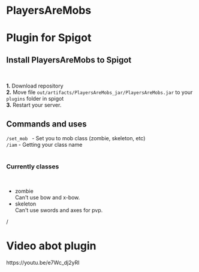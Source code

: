# PlayersAreMobs

<h1>Plugin for <b>Spigot</b></h1>

<h2>Install PlayersAreMobs to Spigot</h2><br/>

<b>1.</b> Download repository<br/>
<b>2.</b> Move file <code>out/artifacts/PlayersAreMobs_jar/PlayersAreMobs.jar</code> to your <code>plugins</code> folder in spigot<br/>
<b>3.</b> Restart your server.<br/>


<h2>Commands and uses</h2>
<code>/set_mob <mob name></code> - Set you to mob class (zombie, skeleton, etc)<br/>
<code>/iam</code> - Getting your class name<br/>
<br/>
<h3>Currently classes</h3><br/>
<ul>
  <li>zombie</li>
  Can't use bow and x-bow.
  <li>skeleton</li>
  Can't use swords and axes for pvp.
 </ul>
  /
<h1>Video abot plugin</h1>
  https://youtu.be/e7Wc_dj2yRI

